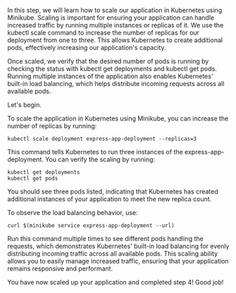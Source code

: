 In this step, we will learn how to scale our application in Kubernetes using Minikube. Scaling is important for ensuring your application can handle increased traffic by running multiple instances or replicas of it. We use the kubectl scale command to increase the number of replicas for our deployment from one to three. This allows Kubernetes to create additional pods, effectively increasing our application's capacity.

Once scaled, we verify that the desired number of pods is running by checking the status with kubectl get deployments and kubectl get pods. Running multiple instances of the application also enables Kubernetes' built-in load balancing, which helps distribute incoming requests across all available pods. 

Let's begin.

To scale the application in Kubernetes using Minikube, you can increase the number of replicas by running:

````
kubectl scale deployment express-app-deployment --replicas=3
````

This command tells Kubernetes to run three instances of the express-app-deployment. You can verify the scaling by running:

````
kubectl get deployments
kubectl get pods
````

You should see three pods listed, indicating that Kubernetes has created additional instances of your application to meet the new replica count.

To observe the load balancing behavior, use:

````
curl $(minikube service express-app-deployment --url)
````

Run this command multiple times to see different pods handling the requests, which demonstrates Kubernetes' built-in load balancing for evenly distributing incoming traffic across all available pods. This scaling ability allows you to easily manage increased traffic, ensuring that your application remains responsive and performant.

You have now scaled up your application and completed step 4! Good job!
